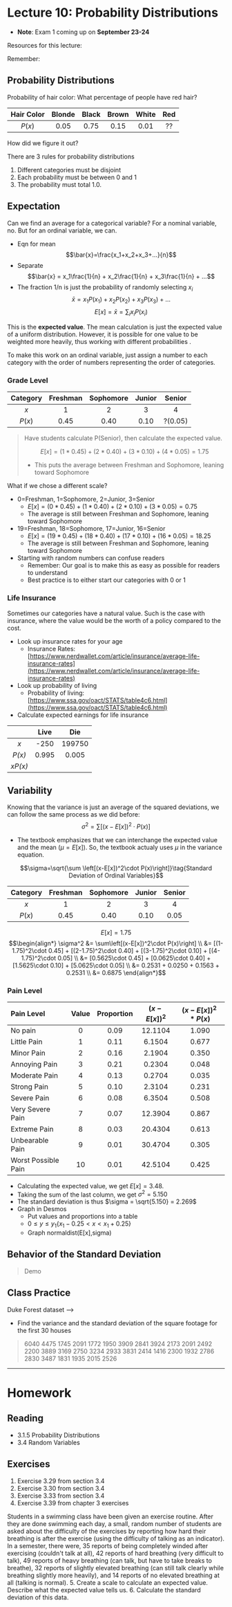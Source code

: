 # Lecture 10: Probability Distributions
* __Note__: Exam 1 coming up on __September 23-24__

Resources for this lecture:

Remember:

## Probability Distributions
Probability of hair color: What percentage of people have red hair?

| Hair Color | Blonde | Black | Brown | White | Red   |
| :--------: | :----: | :---: | :---: | :---: | :---: |
| $P(x)$     | 0.05   | 0.75  | 0.15  | 0.01  | ??    |

How did we figure it out?

There are 3 rules for probability distributions
1. Different categories must be disjoint
2. Each probability must be between 0 and 1
3. The probability must total 1.0.

## Expectation
Can we find an average for a categorical variable? For a nominal variable, no. But for an ordinal variable, we can.

* Eqn for mean
$$\bar{x}=\frac{x_1+x_2+x_3+...}{n}$$
* Separate
$$\bar{x} = x_1\frac{1}{n} + x_2\frac{1}{n} + x_3\frac{1}{n} + ...$$
* The fraction 1/n is just the probability of randomly selecting $x_i$
$$\bar{x} = x_1P(x_1) + x_2P(x_2) + x_3P(x_3) + ...$$
$$E[x] = \bar{x} = \sum_i x_i P(x_i)\tag{Expected Value of Ordinal Variables}$$

This is the __expected value__. The mean calculation is just the expected value of a uniform distribution. However, it is possible for one value to be weighted more heavily, thus working with different probabilities .

To make this work on an ordinal variable, just assign a number to each category with the order of numbers representing the order of categories.

### Grade Level
| Category | Freshman | Sophomore | Junior | Senior  |
| :------: | :------: | :-------: | :----: | :-----: |
| $x$      |  1       |  2        |  3     |  4      |
| $P(x)$   |  0.45    |  0.40     |  0.10  | ?(0.05) |

> Have students calculate P(Senior), then calculate the expected value.
>
> $$E[x] = (1*0.45) + (2*0.40) + (3*0.10) + (4*0.05) = 1.75$$
>
> * This puts the average between Freshman and Sophomore, leaning toward Sophomore

What if we chose a different scale? 
* 0=Freshman, 1=Sophomore, 2=Junior, 3=Senior
  * $E[x] = (0*0.45) + (1*0.40) + (2*0.10) + (3*0.05) = 0.75$
  * The average is still between Freshman and Sophomore, leaning toward Sophomore
* 19=Freshman, 18=Sophomore, 17=Junior, 16=Senior
  * $E[x] = (19*0.45) + (18*0.40) + (17*0.10) + (16*0.05) = 18.25$
  * The average is still between Freshman and Sophomore, leaning toward Sophomore
* Starting with random numbers can confuse readers
  * Remember: Our goal is to make this as easy as possible for readers to understand
  * Best practice is to either start our categories with 0 or 1

### Life Insurance
Sometimes our categories have a natural value. Such is the case with insurance, where the value would be the worth of a policy compared to the cost.
* Look up insurance rates for your age
    * Insurance Rates: [https://www.nerdwallet.com/article/insurance/average-life-insurance-rates](https://www.nerdwallet.com/article/insurance/average-life-insurance-rates)
* Look up probability of living
    * Probability of living: [https://www.ssa.gov/oact/STATS/table4c6.html](https://www.ssa.gov/oact/STATS/table4c6.html)
* Calculate expected earnings for life insurance

|         | Live  | Die    |
| :-----: | :---: | :----: |
| *x*     | -250  | 199750 |
| *P(x)*  | 0.995 | 0.005  |
| *xP(x)* |       |        |

## Variability
Knowing that the variance is just an average of the squared deviations, we can follow the same process as we did before:
$$\sigma^2=\sum \left[(x-E[x])^2\cdot P(x)\right]\tag{Variance of Ordinal Variables}$$

* The textbook emphasizes that we can interchange the expected value and the mean ($\mu=E[x]$). So, the textbook actualy uses $\mu$ in the variance equation.

$$\sigma=\sqrt{\sum \left[(x-E[x])^2\cdot P(x)\right]}\tag{Standard Deviation of Ordinal Variables}$$

| Category | Freshman | Sophomore | Junior | Senior |
| :------: | :------: | :-------: | :----: | :----: |
| $x$      |  1       |  2        |  3     |  4     |
| $P(x)$   |  0.45    |  0.40     |  0.10  |  0.05  |

$$E[x] = 1.75$$
$$\begin{align*}
  \sigma^2 &= \sum\left[(x-E[x])^2\cdot P(x)\right] \\
    &= [(1-1.75)^2\cdot 0.45] + [(2-1.75)^2\cdot 0.40] + [(3-1.75)^2\cdot 0.10] + [(4-1.75)^2\cdot 0.05] \\
    &= [0.5625\cdot 0.45] + [0.0625\cdot 0.40] + [1.5625\cdot 0.10] + [5.0625\cdot 0.05] \\
    &= 0.2531 + 0.0250 + 0.1563 + 0.2531 \\
    &= 0.6875
\end{align*}$$


### Pain Level

| Pain Level          | Value | Proportion | $(x-E[x])^2$ | $(x-E[x])^2*P(x)$ |
| :------------------ | :---: | :--------: | :----------: | :---------------: |
| No pain             | 0     | 0.09       | 12.1104      | 1.090             |
| Little Pain         | 1     | 0.11       | 6.1504       | 0.677             |
| Minor Pain          | 2     | 0.16       | 2.1904       | 0.350             |
| Annoying Pain       | 3     | 0.21       | 0.2304       | 0.048             |
| Moderate Pain       | 4     | 0.13       | 0.2704       | 0.035             |
| Strong Pain         | 5     | 0.10       | 2.3104       | 0.231             |
| Severe Pain         | 6     | 0.08       | 6.3504       | 0.508             |
| Very Severe Pain    | 7     | 0.07       | 12.3904      | 0.867             |
| Extreme Pain        | 8     | 0.03       | 20.4304      | 0.613             |
| Unbearable Pain     | 9     | 0.01       | 30.4704      | 0.305             |
| Worst Possible Pain | 10    | 0.01       | 42.5104      | 0.425             |

* Calculating the expected value, we get $E[x] = 3.48$.
* Taking the sum of the last column, we get $\sigma^2 = 5.150$
* The standard deviation is thus $\sigma = \sqrt{5.150} = 2.269$
* Graph in Desmos
  * Put values and proportions into a table
  * $0\le y\le y_{1}\left\{x_{1}-0.25<x<x_{1}+0.25\right\}$
  * Graph normaldist(E[x],sigma)

## Behavior of the Standard Deviation
> Demo

## Class Practice
Duke Forest dataset --> 
* Find the variance and the standard deviation of the square footage for the first 30 houses
> 6040	4475 	1745 	2091 	1772
> 1950	3909	2841	3924	2173
> 2091	2492	2200	3889	3169
> 2750	3234	2933	3831	2414
> 1416	2300	1932	2786	2830
> 3487	1831	1935	2015	2526


-----
# Homework
## Reading
* 3.1.5 Probability Distributions
* 3.4 Random Variables

## Exercises
1. Exercise 3.29 from section 3.4
2. Exercise 3.30 from section 3.4
3. Exercise 3.33 from section 3.4
4. Exercise 3.39 from chapter 3 exercises

Students in a swimming class have been given an exercise routine. After they are done swimming each day, a small, random number of students are asked about the difficulty of the exercises by reporting how hard their breathing is after the exercise (using the difficulty of talking as an indicator). In a semester, there were, 35 reports of being completely winded after exercising (couldn't talk at all), 42 reports of hard breathing (very difficult to talk), 49 reports of heavy breathing (can talk, but have to take breaks to breathe), 32 reports of slightly elevated breathing (can still talk clearly while breathing slightly more heavily), and 14 reports of no elevated breathing at all (talking is normal).
5. Create a scale to calculate an expected value. Describe what the expected value tells us.
6. Calculate the standard deviation of this data.
